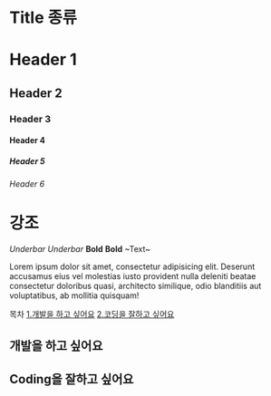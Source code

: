 
# Title 종류
# Header 1
## Header 2
### Header 3
#### Header 4
##### Header 5
###### Header 6

# 강조
_Underbar_
*Underbar* 
__Bold__
**Bold**
~Text~

<p>Lorem ipsum dolor sit amet, consectetur adipisicing elit. Deserunt accusamus eius vel molestias iusto provident nulla deleniti beatae consectetur doloribus quasi, architecto similique, odio blanditiis aut voluptatibus, ab mollitia quisquam!</p>

목차
[1.개발을 하고 싶어요](#개발을-하고-싶어요)
[2.코딩을 잘하고 싶어요](#coding을-잘하고-싶어요)
 
## 개발을 하고 싶어요
## Coding을 잘하고 싶어요

